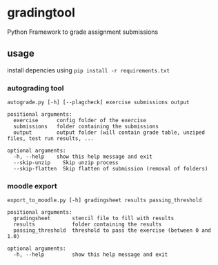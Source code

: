 # gradingtool
Python Framework to grade assignment submissions

## usage

install depencies using ``pip install -r requirements.txt``

### autograding tool
    autograde.py [-h] [--plagcheck] exercise submissions output

    positional arguments:
      exercise		config folder of the exercise
      submissions	folder containing the submissions
      output		output folder (will contain grade table, unziped files, test run results, ...
    
    optional arguments:
      -h, --help	show this help message and exit
      --skip-unzip    Skip unzip process
      --skip-flatten  Skip flatten of submission (removal of folders)


### moodle export
    export_to_moodle.py [-h] gradingsheet results passing_threshold

    positional arguments:
      gradingsheet       stencil file to fill with results
      results            folder containing the results
      passing_threshold  threshold to pass the exercise (between 0 and 1.0)

    optional arguments:
      -h, --help         show this help message and exit